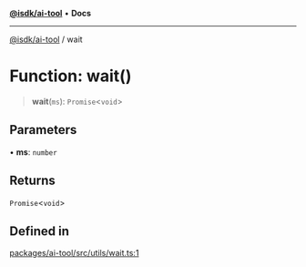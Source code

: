 [**@isdk/ai-tool**](../README.md) • **Docs**

***

[@isdk/ai-tool](../globals.md) / wait

# Function: wait()

> **wait**(`ms`): `Promise`\<`void`\>

## Parameters

• **ms**: `number`

## Returns

`Promise`\<`void`\>

## Defined in

[packages/ai-tool/src/utils/wait.ts:1](https://github.com/isdk/ai-tool.js/blob/5f9f0083c734722103ff5468e424b48c212a55f0/src/utils/wait.ts#L1)

